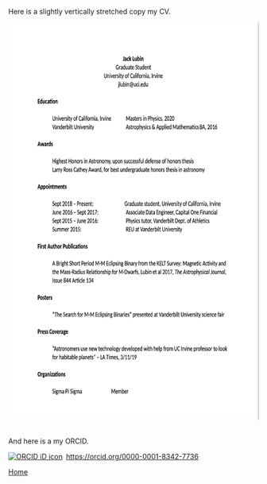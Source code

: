 Here is a slightly vertically stretched copy my CV.

<center><img src= "./updatedCV.png" width="600" height="800"></center>

<br>

And here is a my ORCID.

<div itemscope itemtype="https://schema.org/Person"><a itemprop="sameAs" content="https://orcid.org/0000-0001-8342-7736" href="https://orcid.org/0000-0001-8342-7736" target="orcid.widget" rel="me noopener noreferrer" style="vertical-align:top;"><img src="https://orcid.org/sites/default/files/images/orcid_16x16.png" style="width:1em;margin-right:.5em;" alt="ORCID iD icon">https://orcid.org/0000-0001-8342-7736</a></div>


[Home](./)
